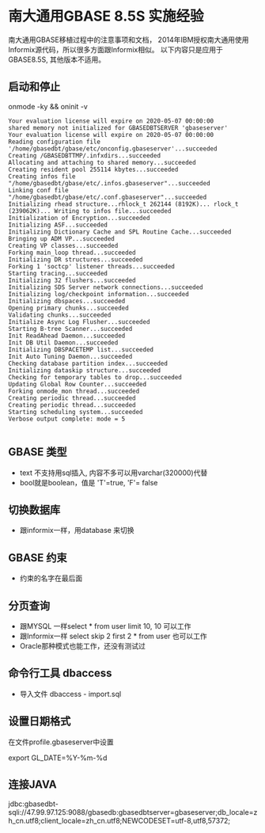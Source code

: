 # 南大通用GBASE 8.5S 实施经验

南大通用GBASE移植过程中的注意事项和文档， 2014年IBM授权南大通用使用Informix源代码，所以很多方面跟Informix相似。
以下内容只是应用于GBASE8.5S, 其他版本不适用。

## 启动和停止

onmode -ky && oninit -v
```
Your evaluation license will expire on 2020-05-07 00:00:00
shared memory not initialized for GBASEDBTSERVER 'gbaseserver'
Your evaluation license will expire on 2020-05-07 00:00:00
Reading configuration file '/home/gbasedbt/gbase/etc/onconfig.gbaseserver'...succeeded
Creating /GBASEDBTTMP/.infxdirs...succeeded
Allocating and attaching to shared memory...succeeded
Creating resident pool 255114 kbytes...succeeded
Creating infos file "/home/gbasedbt/gbase/etc/.infos.gbaseserver"...succeeded
Linking conf file "/home/gbasedbt/gbase/etc/.conf.gbaseserver"...succeeded
Initializing rhead structure...rhlock_t 262144 (8192K)... rlock_t (239062K)... Writing to infos file...succeeded
Initialization of Encryption...succeeded
Initializing ASF...succeeded
Initializing Dictionary Cache and SPL Routine Cache...succeeded
Bringing up ADM VP...succeeded
Creating VP classes...succeeded
Forking main_loop thread...succeeded
Initializing DR structures...succeeded
Forking 1 'soctcp' listener threads...succeeded
Starting tracing...succeeded
Initializing 32 flushers...succeeded
Initializing SDS Server network connections...succeeded
Initializing log/checkpoint information...succeeded
Initializing dbspaces...succeeded
Opening primary chunks...succeeded
Validating chunks...succeeded
Initialize Async Log Flusher...succeeded
Starting B-tree Scanner...succeeded
Init ReadAhead Daemon...succeeded
Init DB Util Daemon...succeeded
Initializing DBSPACETEMP list...succeeded
Init Auto Tuning Daemon...succeeded
Checking database partition index...succeeded
Initializing dataskip structure...succeeded
Checking for temporary tables to drop...succeeded
Updating Global Row Counter...succeeded
Forking onmode_mon thread...succeeded
Creating periodic thread...succeeded
Creating periodic thread...succeeded
Starting scheduling system...succeeded
Verbose output complete: mode = 5


```


## GBASE 类型

* text 不支持用sql插入, 内容不多可以用varchar(320000)代替
* bool就是boolean，值是 'T'=true, 'F'= false

## 切换数据库
* 跟informix一样，用database <dbname> 来切换
  
## GBASE 约束
* 约束的名字在最后面

## 分页查询
* 跟MYSQL 一样select * from user limit 10, 10 可以工作
* 跟Informix一样 select skip 2 first 2 * from user 也可以工作
* Oracle那种模式也能工作，还没有测试过

## 命令行工具 dbaccess

* 导入文件 dbaccess - import.sql

## 设置日期格式

在文件profile.gbaseserver中设置

export GL_DATE=%Y-%m-%d

## 连接JAVA

jdbc:gbasedbt-sqli://47.99.97.125:9088/gbasedb:gbasedbtserver=gbaseserver;db_locale=zh_cn.utf8;client_locale=zh_cn.utf8;NEWCODESET=utf-8,utf8,57372;
